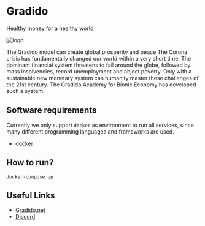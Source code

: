 # Gradido

Healthy money for a healthy world

![logo](https://gradido.net/wp-content/uploads/2020/07/gradido_logo_web.png)

The Gradido model can create global prosperity and peace
The Corona crisis has fundamentally changed our world within a very short time.
The dominant financial system threatens to fail around the globe, followed by mass insolvencies, record unemployment and abject poverty. Only with a sustainable new monetary system can humanity master these challenges of the 21st century. The Gradido Academy for Bionic Economy has developed such a system.

## Software requirements

Currently we only support `docker` as environment to run all services, since many different programming languages and frameworks are used.

- [docker](https://www.docker.com/)

## How to run?

`docker-compose up`

## Useful Links

- [Gradido.net](https://gradido.net/)
- [Discord](https://discord.gg/kA3zBAKQDC)
